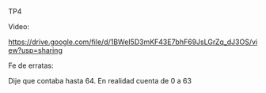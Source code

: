 TP4

Video:

https://drive.google.com/file/d/1BWeI5D3mKF43E7bhF69JsLGrZq_dJ3OS/view?usp=sharing

Fe de erratas:

Dije que contaba hasta 64. En realidad cuenta de 0 a 63